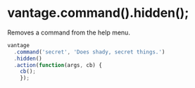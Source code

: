 # vantage.command().hidden();

Removes a command from the help menu.

```js
vantage
  .command('secret', 'Does shady, secret things.')
  .hidden()
  .action(function(args, cb) {
  	cb();
	});   
```

